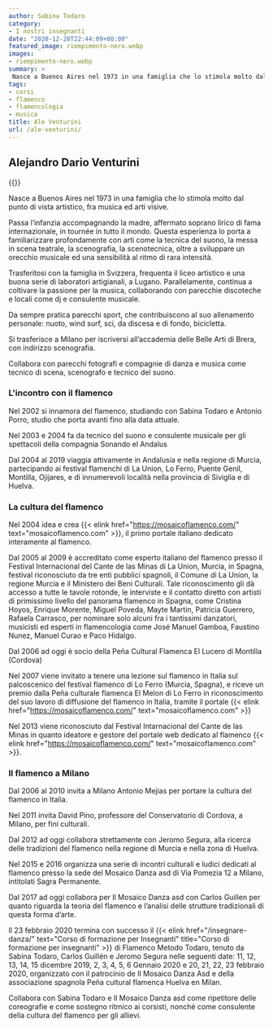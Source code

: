 ```yaml
---
author: Sabina Todaro
category:
- I nostri insegnanti
date: "2020-12-28T22:44:09+00:00"
featured_image: riempimento-nero.webp
images:
- riempimento-nero.webp
summary: >
 Nasce a Buenos Aires nel 1973 in una famiglia che lo stimola molto dal punto di vista artistico, fra musica ed arti visive. Passa l’infanzia accompagnando la madre, affermato soprano lirico di fama internazionale, in tournée in tutto il...
tags:
- corsi
- flamenco
- flamencologia
- musica
title: Ale Venturini
url: /ale-venturini/
---
```

## Alejandro Dario Venturini

<div class="mw5 fr pl4">
{{<figureh src="saggio-flamenco-con-jeromo-segura.webp"
alt="Saggio di flamenco al Mosaico Danza"
caption="Saggio di flamenco al Mosaico Danza" >}}
</div>

Nasce a Buenos Aires nel 1973 in una famiglia che lo stimola molto dal punto di vista artistico, fra musica ed arti visive.

Passa l’infanzia accompagnando la madre, affermato soprano lirico di fama internazionale, in tournée in tutto il mondo. Questa esperienza lo porta a familiarizzare profondamente con arti come la tecnica del suono, la messa in scena teatrale, la scenografia, la scenotecnica, oltre a sviluppare un orecchio musicale ed una sensibilità al ritmo di rara intensità.

Trasferitosi con la famiglia in Svizzera, frequenta il liceo artistico e una buona serie di laboratori artigianali, a Lugano. Parallelamente, continua a coltivare la passione per la musica, collaborando con parecchie discoteche e locali come dj e consulente musicale.

Da sempre pratica parecchi sport, che contribuiscono al suo allenamento personale: nuoto, wind surf, sci, da discesa e di fondo, bicicletta.

Si trasferisce a Milano per iscriversi all’accademia delle Belle Arti di Brera, con indirizzo scenografia.

Collabora con parecchi fotografi e compagnie di danza e musica come tecnico di scena, scenografo e tecnico del suono.

### L'incontro con il flamenco

Nel 2002 si innamora del flamenco, studiando con Sabina Todaro e Antonio Porro, studio che porta avanti fino alla data attuale.

Nel 2003 e 2004 fa da tecnico del suono e consulente musicale per gli spettacoli della compagnia Sonando el Andalus

Dal 2004 al 2019 viaggia attivamente in Andalusia e nella regione di Murcia, partecipando ai festival flamenchi di La Union, Lo Ferro, Puente Genil, Montilla, Ojijares, e di innumerevoli località nella provincia di Siviglia e di Huelva.

### La cultura del flamenco

Nel 2004 idea e crea {{< elink href="https://mosaicoflamenco.com/" text="mosaicoflamenco.com" >}}, il primo portale italiano dedicato interamente al flamenco.

Dal 2005 al 2009 è accreditato come esperto italiano del flamenco presso il Festival Internacional del Cante de las Minas di La Union, Murcia, in Spagna, festival riconosciuto da tre enti pubblici spagnoli, il Comune di La Union, la regione Murcia e il Ministero dei Beni Culturali. Tale riconoscimento gli dà accesso a tutte le tavole rotonde, le interviste e il contatto diretto con artisti di primissimo livello del panorama flamenco in Spagna, come Cristina Hoyos, Enrique Morente, Miguel Poveda, Mayte Martin, Patricia Guerrero, Rafaela Carrasco, per nominare solo alcuni fra i tantissimi danzatori, musicisti ed esperti in flamencologia come José Manuel Gamboa, Faustino Nunez, Manuel Curao e Paco Hidalgo.

Dal 2006 ad oggi è socio della Peña Cultural Flamenca El Lucero di Montilla (Cordova)

Nel 2007 viene invitato a tenere una lezione sul flamenco in Italia sul palcoscenico del festival flamenco di Lo Ferro (Murcia, Spagna), e riceve un premio dalla Peña culturale flamenca El Melon di Lo Ferro in riconoscimento del suo lavoro di diffusione del flamenco in Italia, tramite il portale {{< elink href="https://mosaicoflamenco.com/" text="mosaicoflamenco.com" >}}

Nel 2013 viene riconosciuto dal Festival Intarnacional del Cante de las Minas in quanto ideatore e gestore del portale web dedicato al flamenco {{< elink href="https://mosaicoflamenco.com/" text="mosaicoflamenco.com" >}}.

### Il flamenco a Milano

Dal 2006 al 2010 invita a Milano Antonio Mejias per portare la cultura del flamenco in Italia.

Nel 2011 invita David Pino, professore del Conservatorio di Cordova, a Milano, per fini culturali.

Dal 2012 ad oggi collabora strettamente con Jeromo Segura, alla ricerca delle tradizioni del flamenco nella regione di Murcia e nella zona di Huelva.

Nel 2015 e 2016 organizza una serie di incontri culturali e ludici dedicati al flamenco presso la sede del Mosaico Danza asd di Via Pomezia 12 a Milano, intitolati Sagra Permanente.

Dal 2017 ad oggi collabora per Il Mosaico Danza asd con Carlos Guillen per quanto riguarda la teoria del flamenco e l’analisi delle strutture tradizionali di questa forma d’arte.

Il 23 febbraio 2020 termina con successo il {{< elink href="/insegnare-danza/" text="Corso di formazione per Insegnanti" title="Corso di formazione per insegnanti" >}} di Flamenco Metodo Todaro, tenuto da Sabina Todaro, Carlos Guillén e Jeromo Segura nelle seguenti date: 11, 12, 13, 14, 15 dicembre 2019, 2, 3, 4, 5, 6 Gennaio 2020 e 20, 21, 22, 23 febbraio 2020, organizzato con il patrocinio de Il Mosaico Danza Asd e della associazione spagnola Peña cultural flamenca Huelva en Milan.

Collabora con Sabina Todaro e Il Mosaico Danza asd come ripetitore delle coreografie e come sostegno ritmico ai corsisti, nonché come consulente della cultura del flamenco per gli allievi.
